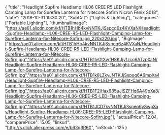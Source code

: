 {
	"title": "Headlight Supfire Headlamp HL06 CREE R5 LED Flashlight Camping Lamp for Surefire Lanterna for Nitecore Sofirn Nicron Fenix S018",
	"date": "2018-10-31 10:30:20",
	"SubCat": ["Lights & Lighting"],
	"categories": ["Portable Lighting"],
	"thumbnailImage": "https://ae01.alicdn.com/kf/HTB1hHb4kvNNTKJjSspcq6z4KVXaN/Headlight-Supfire-Headlamp-HL06-CREE-R5-LED-Flashlight-Camping-Lamp-for-Surefire-Lanterna-for-Nitecore-Sofirn.jpg_220x220.jpg",
	"BigImage": ["https://ae01.alicdn.com/kf/HTB1hHb4kvNNTKJjSspcq6z4KVXaN/Headlight-Supfire-Headlamp-HL06-CREE-R5-LED-Flashlight-Camping-Lamp-for-Surefire-Lanterna-for-Nitecore-Sofirn.jpg","https://ae01.alicdn.com/kf/HTB1IvOtXwfH8KJjy1zcq6ATzpXaN/Headlight-Supfire-Headlamp-HL06-CREE-R5-LED-Flashlight-Camping-Lamp-for-Surefire-Lanterna-for-Nitecore-Sofirn.jpg","https://ae01.alicdn.com/kf/HTB1k8LZkvJNTKJjSspoq6A6mpXa4/Headlight-Supfire-Headlamp-HL06-CREE-R5-LED-Flashlight-Camping-Lamp-for-Surefire-Lanterna-for-Nitecore-Sofirn.jpg","https://ae01.alicdn.com/kf/HTB1F2lHax685uJjSZFHq6A49pXa8/Headlight-Supfire-Headlamp-HL06-CREE-R5-LED-Flashlight-Camping-Lamp-for-Surefire-Lanterna-for-Nitecore-Sofirn.jpg","https://ae01.alicdn.com/kf/HTB1JCD7kvNNTKJjSspeq6ySwpXav/Headlight-Supfire-Headlamp-HL06-CREE-R5-LED-Flashlight-Camping-Lamp-for-Surefire-Lanterna-for-Nitecore-Sofirn.jpg"],
	"actualPrice": 12.04,
	"comparePrice": 15.05,
	"linkurl": "http://s.click.aliexpress.com/e/b63q3R60",
	"inStock": 125
}
